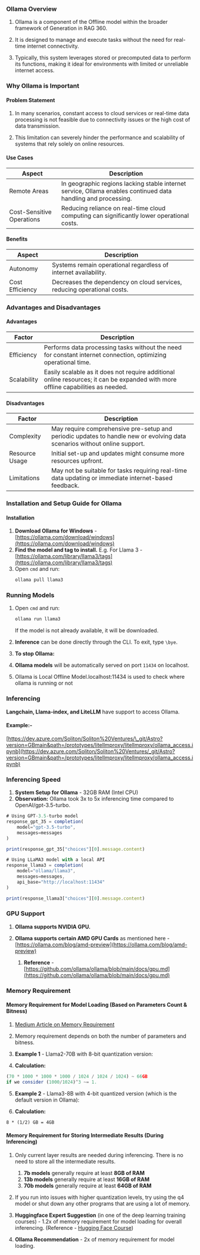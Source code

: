 ### Ollama Overview

1. Ollama is a component of the Offline model within the broader framework of
   Generation in RAG 360.

2. It is designed to manage and execute tasks without the need for real-time
   internet connectivity.

3. Typically, this system leverages stored or precomputed data to perform its
   functions, making it ideal for environments with limited or unreliable
   internet access.

### Why Ollama is Important

#### Problem Statement

1. In many scenarios, constant access to cloud services or real-time data
   processing is not feasible due to connectivity issues or the high cost of
   data transmission.

2. This limitation can severely hinder the performance and scalability of
   systems that rely solely on online resources.

#### Use Cases

<table class="table-size-for-cloud-services">
    <thead>
        <tr>
            <th>Aspect</th>
            <th>Description</th>
        </tr>
    </thead>
    <tbody>
        <tr>
            <td><span class="custom-header">Remote Areas</span></td>
            <td>In geographic regions lacking stable internet service, Ollama enables continued data handling and processing.</td>
        </tr>
        <tr>
            <td><span class="custom-header">Cost-Sensitive Operations</span></td>
            <td>Reducing reliance on real-time cloud computing can significantly lower operational costs.</td>
        </tr>
    </tbody>
</table>

#### Benefits

<table class="table-size-for-cloud-services">
    <thead>
        <tr>
            <th>Aspect</th>
            <th>Description</th>
        </tr>
    </thead>
    <tbody>
        <tr>
            <td><span class="custom-header">Autonomy</span></td>
            <td>Systems remain operational regardless of internet availability.</td>
        </tr>
        <tr>
            <td><span class="custom-header">Cost Efficiency</span></td>
            <td>Decreases the dependency on cloud services, reducing operational costs.</td>
        </tr>
    </tbody>
</table>

### Advantages and Disadvantages

#### Advantages

<table class="table-size-for-cloud-services">
    <thead>
        <tr>
            <th>Factor</th>
            <th>Description</th>
        </tr>
    </thead>
    <tbody>
        <tr>
            <td><span class="custom-header">Efficiency</span></td>
            <td>Performs data processing tasks without the need for constant internet connection, optimizing operational time.</td>
        </tr>
        <tr>
            <td><span class="custom-header">Scalability</span></td>
            <td>Easily scalable as it does not require additional online resources; it can be expanded with more offline capabilities as needed.</td>
        </tr>
    </tbody>
</table>

#### Disadvantages

<table class="table-size-for-cloud-services">
    <thead>
        <tr>
            <th>Factor</th>
            <th>Description</th>
        </tr>
    </thead>
    <tbody>
        <tr>
            <td><span class="custom-header">Complexity</span></td>
            <td>May require comprehensive pre-setup and periodic updates to handle new or evolving data scenarios without online support.</td>
        </tr>
        <tr>
            <td><span class="custom-header">Resource Usage</span></td>
            <td>Initial set-up and updates might consume more resources upfront.</td>
        </tr>
        <tr>
            <td><span class="custom-header">Limitations</span></td>
            <td>May not be suitable for tasks requiring real-time data updating or immediate internet-based feedback.</td>
        </tr>
    </tbody>
</table>

### Installation and Setup Guide for Ollama

#### Installation

1. **Download Ollama for Windows** -
   [https://ollama.com/download/windows](https://ollama.com/download/windows)
2. **Find the model and tag to install.** E.g. For Llama 3 -
   [https://ollama.com/library/llama3/tags](https://ollama.com/library/llama3/tags)
3. Open `cmd` and run:
   ```bash
   ollama pull llama3
   ```

### Running Models

1. Open `cmd` and run:

   ```bash
   ollama run llama3
   ```

   If the model is not already available, it will be downloaded.

2. **Inference** can be done directly through the CLI. To exit, type `\bye`.

3. **To stop Ollama:**

4. **Ollama models** will be automatically served on port `11434` on localhost.
5. Ollama is Local Offline Model.localhost:11434 is used to check where ollama
   is running or not

### Inferencing

**Langchain, Llama-index, and LiteLLM** have support to access Ollama.

#### **Example:-**

[https://dev.azure.com/Soliton/Soliton%20Ventures/\_git/Astro?version=GBmain&path=/prototypes/litellmproxy/litellmproxy/ollama_access.ipynb](https://dev.azure.com/Soliton/Soliton%20Ventures/_git/Astro?version=GBmain&path=/prototypes/litellmproxy/litellmproxy/ollama_access.ipynb)

### Inferencing Speed

1. **System Setup for Ollama** - 32GB RAM (Intel CPU)
2. **Observation:** Ollama took 3x to 5x inferencing time compared to
   OpenAI/gpt-3.5-turbo.

```js
# Using GPT-3.5-turbo model
response_gpt_35 = completion(
    model="gpt-3.5-turbo",
    messages=messages
)

print(response_gpt_35["choices"][0].message.content)
```

```js
# Using LLaMA3 model with a local API
response_llama3 = completion(
    model="ollama/llama3",
    messages=messages,
    api_base="http://localhost:11434"
)

print(response_llama3["choices"][0].message.content)

```

### GPU Support

1. **Ollama supports NVIDIA GPU.**
2. **Ollama supports certain AMD GPU Cards** as mentioned here -
   [https://ollama.com/blog/amd-preview](https://ollama.com/blog/amd-preview)

   1. **Reference** -
      [https://github.com/ollama/ollama/blob/main/docs/gpu.md](https://github.com/ollama/ollama/blob/main/docs/gpu.md)

### Memory Requirement

#### **Memory Requirement for Model Loading (Based on Parameters Count & Bitness)**

1. [Medium Article on Memory Requirement](<https://medium.com/@baicenxiao/some-basic-knowledge-of-llm-parameters-and-memory-estimation-b25c713c3bd8#:~:text=Memory%20Required%20for%20Training%3A%20A,(28%20GB%20*%204)%20.>)
2. Memory requirement depends on both the number of parameters and bitness.

3. **Example 1** - Llama2-70B with 8-bit quantization version:

4. **Calculation:**

```js
(70 * 1000 * 1000 * 1000 / 1024 / 1024 / 1024) ~ 66GB
if we consider (1000/1024)^3 ~= 1.
```

5. **Example 2** - Llama3-8B with 4-bit quantized version (which is the default
   version in Ollama):

6. **Calculation:**
  ```
  8 * (1/2) GB = 4GB
  ```

#### **Memory Requirement for Storing Intermediate Results (During Inferencing)**

1. Only current layer results are needed during inferencing. There is no need to
   store all the intermediate results.

   1. **7b models** generally require at least **8GB of RAM**
   2. **13b models** generally require at least **16GB of RAM**
   3. **70b models** generally require at least **64GB of RAM**

2. If you run into issues with higher quantization levels, try using the q4
   model or shut down any other programs that are using a lot of memory.

3. **Huggingface Expert Suggestion** (in one of the deep learning training
   courses) - 1.2x of memory requirement for model loading for overall
   inferencing. (Reference -
   [Hugging Face Course](https://learn.deeplearning.ai/courses/open-source-models-hugging-face/lesson/2/selecting-models))

4. **Ollama Recommendation** - 2x of memory requirement for model loading.

